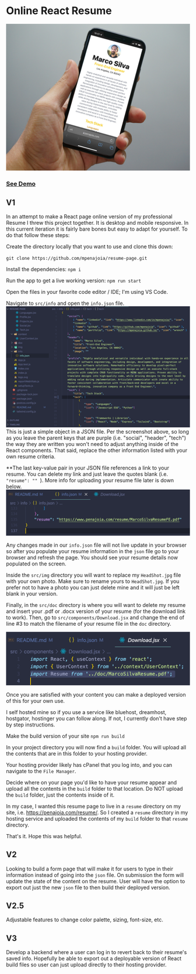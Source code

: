 # Online React Resume
![Mobile Example](/rd-media/resumeexample.jpg)

### [See Demo](/rd-media/resumeexample.jpg)

## V1
In an attempt to make a React page online version of my professional Resume I threw this project together. It is desktop and mobile responsive. In this current iteration it is fairly bare bones but easy to adapt for yourself. To do that follow these steps:

Create the directory locally that you want to use and clone this down:

`git clone https://github.com/mpenajoia/resume-page.git`

Install the dependencies:
`npm i`

Run the app to get a live working version:
`npm run start`

Open the files in your favorite code editor / IDE; I'm using VS Code.

Navigate to `src/info` and open the `info.json` file. 
![Json Screenshot](/rd-media/jsoninfo.png)
This is just a simple object in a JSON file. Per the screenshot above, so long as you leave the parent keys that are purple (i.e. "social", "header", "tech") the way they are written you won't need to adjust anything inside of the React components. 
That said, replace the other information listed with your own resume criteria. 

**The last key-value pair in your JSON file references a link to your resume. You can delete my link and just leave the quotes blank (i.e. `"resume": "" `). More info for uploading your resume file later is down below.
![Resume Link](/rd-media/resumelink.png)

Any changes made in our `info.json` file will not live update in your browser so after you populate your resume information in the `json` file go to your browser and refresh the page. You should see your resume details now populated on the screen. 

Inside the `src/img` directory you will want to replace my `HeadShot.jpg` file with your own photo. Make sure to rename yours to `HeadShot.jpg`. If you prefer not to have a photo you can just delete mine and it will just be left blank in your version.

Finally, in the `src/doc` directory is where you will want to delete my resume and insert your .pdf or .docx version of your resume (for the download link to work). Then, go to `src/components/Download.jsx` and change the end of line #3 to match the filename of your resume file in the `doc` directory. 

![Download Resume](/rd-media/download.png)

Once you are satisfied with your content you can make a deployed version of this for your own use. 

I self hosted mine so if you use a service like bluehost, dreamhost, hostgator, hostinger you can follow along. If not, I currently don't have step by step instructions. 

Make the build version of your site
`npm run build`

In your project directory you will now find a `build` folder. You will upload all the contents that are in this folder to your hosting provider.

Your hosting provider likely has cPanel that you log into, and you can navigate to the `File Manager`.

Decide where on your page you'd like to have your resume appear and upload all the contents in the `build` folder to that location. Do NOT upload the `build` folder, just the contents inside of it. 

In my case, I wanted this resume page to live in a `resume` directory on my site, i.e. https://penajoia.com/resume/. So I created a `resume` directory in my hosting service and uploaded the contents of my `build` folder to that `resume` directory. 

That's it. Hope this was helpful. 

## V2

Looking to build a form page that will make it for users to type in their information instead of going into the `json` file. On submission the form will update the state of the content on the resume. User will have the option to export out just the new `json` file to then build their deployed version.

## V2.5

Adjustable features to change color palette, sizing, font-size, etc. 

## V3

Develop a backend where a user can log in to revert back to their resume's saved info. Hopefully be able to export out a deployable version of React build files so user can just upload directly to their hosting provider. 